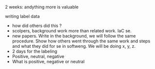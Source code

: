2 weeks:
andything more is valuable

writing
label data
  - how did others did this ?
  - scolpers, background work more than related work. IaC se.
  - new papers. Write in the background, we will follow the same procedure. Show how others went through the same work and steps
    and what they did for se in softweng. We will be doing x, y, z.
  - 2 days for the labeling
  - Positive, neutral, negative
  - What is positive, negative or neutral

